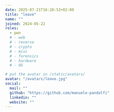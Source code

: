 ```yaml
---
date: 2025-07-21T16:28:53+02:00
title: "leave"
name: ""
joined: 2024-05-22
roles:
  - pwn
  # - web
  # - reverse
  # - crypto
  # - misc
  # - forensics
  # - hardware
  # - OG

# put the avatar in /static/avatars/
avatar: "/avatars/leave.jpg"
social:
  mail: ""
  github: "https://github.com/manuele-pandolfi"
  linkedin: ""
  website: ""
---
```

